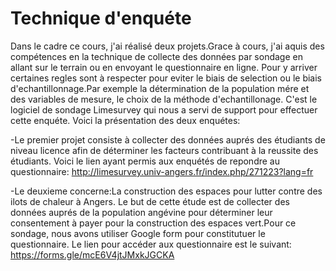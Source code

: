 # Technique d'enquéte
Dans le cadre ce cours, j'ai réalisé deux projets.Grace à cours, 
j'ai aquis des compétences en la technique de collecte des données par 
sondage en allant sur le terrain ou en envoyant le questionnaire en ligne.
Pour y arriver certaines regles sont à respecter pour eviter le biais
de selection ou le biais d'echantillonnage.Par exemple la détermination 
de la population mére et des variables de mesure,  le choix de la 
méthode d'echantillonage. C'est le logiciel de sondage Limesurvey
qui nous a servi de support pour effectuer cette enquéte.
Voici la présentation des deux enquétes:

-Le premier projet consiste à collecter des données auprés 
des étudiants de niveau licence afin de déterminer les facteurs 
contribuant à la reussite des étudiants.
Voici le lien ayant permis aux enquétés de repondre au questionnaire:
http://limesurvey.univ-angers.fr/index.php/271223?lang=fr

-Le deuxieme concerne:La construction des espaces pour lutter
contre des ilots de chaleur à Angers. Le but de cette étude
est de collecter des données auprés de la population 
angévine pour déterminer leur consentement à payer pour 
la construction des espaces vert.Pour ce sondage,
nous avons utiliser Google form pour constitutuer le questionnaire.
Le lien pour accéder 
aux questionnaire est le suivant:
https://forms.gle/mcE6V4jtJMxkJGCKA
